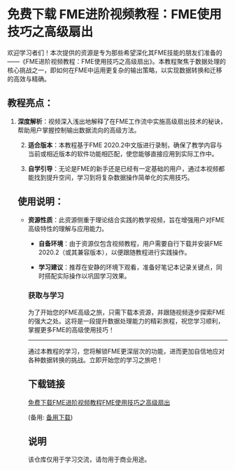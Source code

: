 # 免费下载 FME进阶视频教程：FME使用技巧之高级扇出

欢迎学习者们！本次提供的资源是专为那些希望深化其FME技能的朋友们准备的——《FME进阶视频教程：FME使用技巧之高级扇出》。本教程聚焦于数据处理的核心挑战之一，即如何在FME中运用更复杂的输出策略，以实现数据转换和迁移的高效与精确。

## 教程亮点：

1. **深度解析**：视频深入浅出地解释了在FME工作流中实施高级扇出技术的秘诀，帮助用户掌握控制输出数据流向的高级方法。

   2. **适合版本**：本教程基于FME 2020.2中文版进行录制，确保了教学内容与当前或相近版本的软件功能相匹配，使您能够直接应用到实际工作中。

   3. **自学引导**：无论是FME的新手还是已经有一定基础的用户，通过本视频都能找到提升空间，学习到将复杂数据操作简单化的实用技巧。

   ## 使用说明：

   - **资源性质**：此资源侧重于理论结合实践的教学视频，旨在增强用户对FME高级特性的理解与应用能力。

     - **自备环境**：由于资源仅包含视频教程，用户需要自行下载并安装FME 2020.2（或其兼容版本），以便跟随教程进行实践操作。

     - **学习建议**：推荐在安静的环境下观看，准备好笔记本记录关键点，同时搭配实际操作以巩固学习效果。

     ### 获取与学习

     为了开始您的FME高级之旅，只需下载本资源，并跟随视频逐步探索FME的强大之处。这将是一段提升数据处理能力的精彩旅程，祝您学习顺利，掌握更多FME的高级使用技巧！

     ---

     通过本教程的学习，您将解锁FME更深层次的功能，进而更加自信地应对各种数据转换的挑战。立即开始您的学习之旅吧！

     ## 下载链接
     [免费下载FME进阶视频教程FME使用技巧之高级扇出](https://pan.quark.cn/s/85f0ed6bb121) 

     (备用: [备用下载](https://pan.baidu.com/s/1X2Y6UKaUYQ7PzeYD5VTlBQ?pwd=1234))

     ## 说明

     该仓库仅用于学习交流，请勿用于商业用途。

